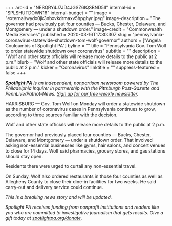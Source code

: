 +++
arc-id = "NESQRY4J7JD4JGSZ6IQSBND5II"
internal-id = "SPLSHUTDOWN16"
internal-budget = ""
image = "external/wydx0jk3nbxvkdrmaxv5hpghyr.jpeg"
image-description = "The governor had previously put four counties — Bucks, Chester, Delaware, and Montgomery — under a shutdown order."
image-credit = "Commonwealth Media Services"
published = 2020-03-16T17:30:30Z
slug = "pennsylvania-coronavirus-statewide-shutdown-tom-wolf-governor"
authors = ["Angela Couloumbis of Spotlight PA"]
byline = ""
title = "Pennsylvania Gov. Tom Wolf to order statewide shutdown over coronavirus"
subtitle = ""
description = "Wolf and other state officials will release more details to the public at 2 p.m."
blurb = "Wolf and other state officials will release more details to the public at 2 p.m."
kicker = "Coronavirus"
linktitle = ""
suppress-featured = false
+++

<a href="https://www.spotlightpa.org/"><i><b>Spotlight PA</b></i></a><i> is an independent, nonpartisan newsroom powered by The Philadelphia Inquirer in partnership with the Pittsburgh Post-Gazette and PennLive/Patriot-News. </i><a href="https://www.spotlightpa.org/newsletters"><i>Sign up for our free weekly newsletter</i></a><i>.</i>

HARRISBURG — Gov. Tom Wolf on Monday will order a statewide shutdown as the number of coronavirus cases in Pennsylvania continues to grow, according to three sources familiar with the decision.

Wolf and other state officials will release more details to the public at 2 p.m.

The governor had previously placed four counties — Bucks, Chester, Delaware, and Montgomery — under a shutdown order. That involved asking non-essential businesses like gyms, hair salons, and concert venues to close for 14 days. Wolf said pharmacies, grocery stores, and gas stations should stay open.

Residents there were urged to curtail any non-essential travel.

On Sunday, Wolf also ordered restaurants in those four counties as well as Allegheny County to close their dine-in facilities for two weeks. He said carry-out and delivery service could continue.

<i>This is a breaking news story and will be updated.</i>

<i>Spotlight PA receives funding from nonprofit institutions and readers like you who are committed to investigative journalism that gets results. Give a gift today at </i><a href="https://www.spotlightpa.org/donate"><i>spotlightpa.org/donate</i></a><i>.</i>
